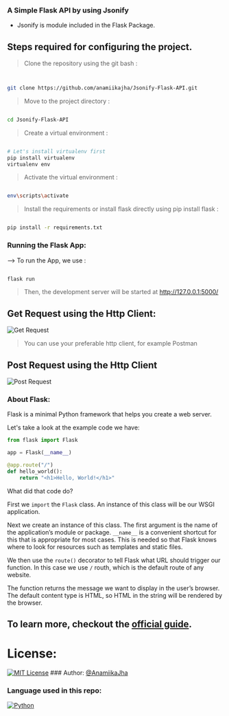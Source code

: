 ### A Simple Flask API by using Jsonify
- Jsonify is module included in the Flask Package.
## Steps required for configuring the project.
> Clone the repository using the git bash :
```bash


git clone https://github.com/anamiikajha/Jsonify-Flask-API.git


```
> Move to the project directory :
```bash

cd Jsonify-Flask-API

```

> Create a virtual environment :
```bash

# Let's install virtualenv first
pip install virtualenv
virtualenv env

```

> Activate the virtual environment :
```bash

env\scripts\activate

```

> Install the requirements or install flask directly using pip install flask :
```bash

pip install -r requirements.txt

```



### Running the Flask App:

--> To run the App, we use :
```bash

flask run

```

> Then, the development server will be started at http://127.0.0.1:5000/
## Get Request using the Http Client:
![Get Request](https://cdn.jsdelivr.net/gh/anamiikajha/Jsonify-Flask-API/img/GetR_ApiClient.jpg)
> You can use your preferable http client, for example Postman
## Post Request using the Http Client
![Post Request](https://cdn.jsdelivr.net/gh/anamiikajha/Simple-Flask-Api/img/PostR_ApiClient.jpg)
### About Flask:
Flask is a minimal Python framework that helps you create a web server. 

Let's take a look at the example code we have:

```python
from flask import Flask

app = Flask(__name__)

@app.route("/")
def hello_world():
    return "<h1>Hello, World!</h1>"
```
	
What did that code do?

First we `import` the `Flask` class. An instance of this class will be our WSGI application.

Next we create an instance of this class. The first argument is the name of the application’s module or package. `__name__` is a convenient shortcut for this that is appropriate for most cases. This is needed so that Flask knows where to look for resources such as templates and static files.

We then use the `route()` decorator to tell Flask what URL should trigger our function. In this case we use `/` routh, which is the default route of any website.

The function returns the message we want to display in the user’s browser. The default content type is HTML, so HTML in the string will be rendered by the browser.

To learn more, checkout the [official guide](https://flask.palletsprojects.com/en/2.0.x/quickstart/).
---
# License:                                                 
[![MIT License](https://img.shields.io/badge/license-MIT-blue)](https://github.com/anamiikajha/Json-Flask-API/blob/master/LICENSE)                                                                                                                  ### Author:
[@AnamiikaJha](https://github.com/anamiikajha)                                                                      
### Language used in this repo:
[![Python](https://img.shields.io/badge/Python-14354C?style=for-the-badge&logo=python&logoColor=white)](https://python.org)